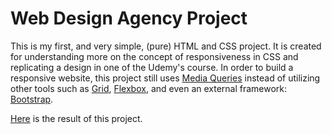 # Web Design Agency Project

This is my first, and very simple, (pure) HTML and CSS project. It is created for understanding more on the concept of responsiveness in CSS and replicating a design in one 
of the Udemy's course. In order to build a responsive website, this project still uses 
[Media Queries](https://developer.mozilla.org/en-US/docs/Web/CSS/CSS_media_queries/Using_media_queries) instead of utilizing other tools such as 
[Grid](https://developer.mozilla.org/en-US/docs/Web/CSS/CSS_grid_layout), 
[Flexbox](https://developer.mozilla.org/en-US/docs/Web/CSS/CSS_flexible_box_layout/Basic_concepts_of_flexbox), 
and even an external framework: [Bootstrap](https://getbootstrap.com/). 

[Here](https://devitosans.github.io/Web-Design-Agency-Project/) is the result of this project.
